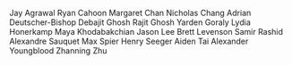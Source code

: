 Jay Agrawal
Ryan Cahoon
Margaret Chan
Nicholas Chang
Adrian Deutscher-Bishop
Debajit Ghosh
Rajit Ghosh
Yarden Goraly
Lydia Honerkamp
Maya Khodabakchian
Jason Lee
Brett Levenson
Samir Rashid
Alexandre Sauquet
Max Spier
Henry Seeger
Aiden Tai
Alexander Youngblood
Zhanning Zhu
